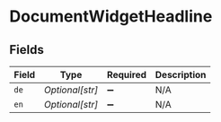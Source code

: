 # DocumentWidgetHeadline


## Fields

| Field              | Type               | Required           | Description        |
| ------------------ | ------------------ | ------------------ | ------------------ |
| `de`               | *Optional[str]*    | :heavy_minus_sign: | N/A                |
| `en`               | *Optional[str]*    | :heavy_minus_sign: | N/A                |